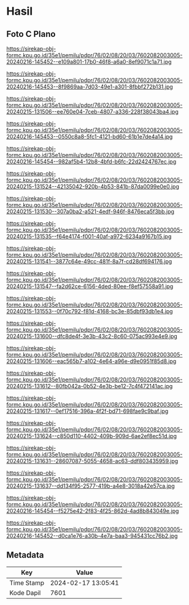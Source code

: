 # Hasil

## Foto C Plano

https://sirekap-obj-formc.kpu.go.id/35e1/pemilu/pdpr/76/02/08/20/03/7602082003005-20240216-145452--e109a801-17b0-46f8-a6a0-8ef9071c1a71.jpg

https://sirekap-obj-formc.kpu.go.id/35e1/pemilu/pdpr/76/02/08/20/03/7602082003005-20240216-145453--8f9869aa-7d03-49e1-a301-8fbbf272b131.jpg

https://sirekap-obj-formc.kpu.go.id/35e1/pemilu/pdpr/76/02/08/20/03/7602082003005-20240215-131506--ee760e04-7ceb-4807-a336-228f38043ba4.jpg

https://sirekap-obj-formc.kpu.go.id/35e1/pemilu/pdpr/76/02/08/20/03/7602082003005-20240216-145453--0550c8a8-5fc1-4121-bd60-61b1e7de4a14.jpg

https://sirekap-obj-formc.kpu.go.id/35e1/pemilu/pdpr/76/02/08/20/03/7602082003005-20240216-145454--982af5b4-12b8-4bfd-b6fc-22d2424767ec.jpg

https://sirekap-obj-formc.kpu.go.id/35e1/pemilu/pdpr/76/02/08/20/03/7602082003005-20240215-131524--42135042-920b-4b53-841b-87da0099e0e0.jpg

https://sirekap-obj-formc.kpu.go.id/35e1/pemilu/pdpr/76/02/08/20/03/7602082003005-20240215-131530--307a0ba2-a521-4edf-946f-8476eca5f3bb.jpg

https://sirekap-obj-formc.kpu.go.id/35e1/pemilu/pdpr/76/02/08/20/03/7602082003005-20240215-131535--f64e4174-f001-40af-a972-6234a9167b15.jpg

https://sirekap-obj-formc.kpu.go.id/35e1/pemilu/pdpr/76/02/08/20/03/7602082003005-20240215-131541--3877c64e-49cc-481f-8a7f-cd28df694176.jpg

https://sirekap-obj-formc.kpu.go.id/35e1/pemilu/pdpr/76/02/08/20/03/7602082003005-20240215-131547--fa2d62ce-6156-4ded-80ee-f8ef57558a91.jpg

https://sirekap-obj-formc.kpu.go.id/35e1/pemilu/pdpr/76/02/08/20/03/7602082003005-20240215-131553--0f70c792-f81d-4168-bc3e-85dbf93db1e4.jpg

https://sirekap-obj-formc.kpu.go.id/35e1/pemilu/pdpr/76/02/08/20/03/7602082003005-20240215-131600--dfc8de4f-3e3b-43c2-8c60-075ac993e4e9.jpg

https://sirekap-obj-formc.kpu.go.id/35e1/pemilu/pdpr/76/02/08/20/03/7602082003005-20240215-131606--eac565b7-a102-4e64-a96e-d9e0951f85d8.jpg

https://sirekap-obj-formc.kpu.go.id/35e1/pemilu/pdpr/76/02/08/20/03/7602082003005-20240215-131612--80fb042a-0b52-4e3b-be12-7c4f472141ac.jpg

https://sirekap-obj-formc.kpu.go.id/35e1/pemilu/pdpr/76/02/08/20/03/7602082003005-20240215-131617--0ef17516-396a-4f2f-bd71-698fae9c9baf.jpg

https://sirekap-obj-formc.kpu.go.id/35e1/pemilu/pdpr/76/02/08/20/03/7602082003005-20240215-131624--c850d110-4402-409b-909d-6ae2ef8ec51d.jpg

https://sirekap-obj-formc.kpu.go.id/35e1/pemilu/pdpr/76/02/08/20/03/7602082003005-20240215-131631--28607087-5055-4658-ac63-ddf803435959.jpg

https://sirekap-obj-formc.kpu.go.id/35e1/pemilu/pdpr/76/02/08/20/03/7602082003005-20240215-131637--dd134f95-2577-419b-a4e8-3018a42e57ca.jpg

https://sirekap-obj-formc.kpu.go.id/35e1/pemilu/pdpr/76/02/08/20/03/7602082003005-20240216-145454--f5275e42-2f83-4f25-862d-4ad8b843049e.jpg

https://sirekap-obj-formc.kpu.go.id/35e1/pemilu/pdpr/76/02/08/20/03/7602082003005-20240216-145452--d0ca1e76-a30b-4e7a-baa3-945431cc76b2.jpg


## Metadata

| Key        | Value               |
| ---------- | ------------------- |
| Time Stamp | 2024-02-17 13:05:41 |
| Kode Dapil | 7601                |



